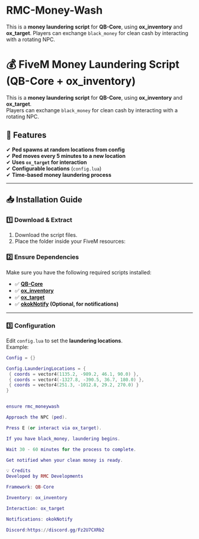 # RMC-Money-Wash
This is a **money laundering script** for **QB-Core**, using **ox_inventory** and **ox_target**.   Players can exchange `black_money` for clean cash by interacting with a rotating NPC.  

# 💰 FiveM Money Laundering Script (QB-Core + ox_inventory)

This is a **money laundering script** for **QB-Core**, using **ox_inventory** and **ox_target**.  
Players can exchange `black_money` for clean cash by interacting with a rotating NPC.  

## 📌 Features
✔ **Ped spawns at random locations from config**  
✔ **Ped moves every 5 minutes to a new location**  
✔ **Uses `ox_target` for interaction**  
✔ **Configurable locations** (`config.lua`)  
✔ **Time-based money laundering process**  

---

## 📥 Installation Guide

### 1️⃣ **Download & Extract**
1. Download the script files.
2. Place the folder inside your FiveM resources:  


### 2️⃣ **Ensure Dependencies**
Make sure you have the following required scripts installed:
- ✅ **[QB-Core](https://github.com/qbcore-framework/qb-core)**
- ✅ **[ox_inventory](https://github.com/overextended/ox_inventory)**
- ✅ **[ox_target](https://github.com/overextended/ox_target)**
- ✅ **[okokNotify](https://okok.tebex.io/) (Optional, for notifications)**

---

### 3️⃣ **Configuration**
Edit `config.lua` to set the **laundering locations**.  
Example:
```lua
Config = {}

Config.LaunderingLocations = {
 { coords = vector4(1135.2, -989.2, 46.1, 90.0) },
 { coords = vector4(-1327.8, -390.5, 36.7, 180.0) },
 { coords = vector4(251.3, -1012.8, 29.2, 270.0) }
}


ensure rmc_moneywash

Approach the NPC (ped).

Press E (or interact via ox_target).

If you have black_money, laundering begins.

Wait 30 - 60 minutes for the process to complete.

Get notified when your clean money is ready.

💡 Credits
Developed by RMC Developments

Framework: QB-Core

Inventory: ox_inventory

Interaction: ox_target

Notifications: okokNotify

Discord:https://discord.gg/Fz2U7CXRb2
